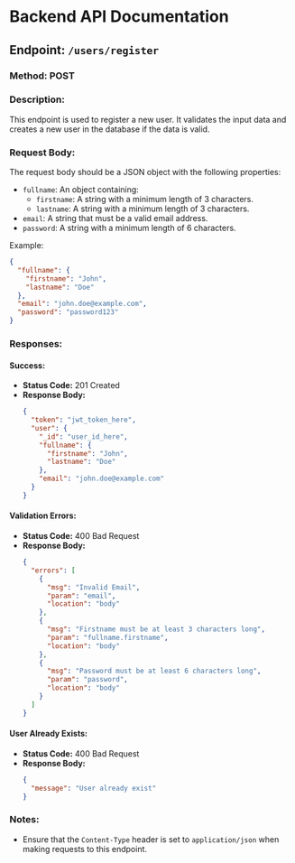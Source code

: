 # Backend API Documentation

## Endpoint: `/users/register`

### Method: POST

### Description:
This endpoint is used to register a new user. It validates the input data and creates a new user in the database if the data is valid.

### Request Body:
The request body should be a JSON object with the following properties:

- `fullname`: An object containing:
  - `firstname`: A string with a minimum length of 3 characters.
  - `lastname`: A string with a minimum length of 3 characters.
- `email`: A string that must be a valid email address.
- `password`: A string with a minimum length of 6 characters.

Example:
```json
{
  "fullname": {
    "firstname": "John",
    "lastname": "Doe"
  },
  "email": "john.doe@example.com",
  "password": "password123"
}
```

### Responses:

#### Success:
- **Status Code:** 201 Created
- **Response Body:**
  ```json
  {
    "token": "jwt_token_here",
    "user": {
      "_id": "user_id_here",
      "fullname": {
        "firstname": "John",
        "lastname": "Doe"
      },
      "email": "john.doe@example.com"
    }
  }
  ```

#### Validation Errors:
- **Status Code:** 400 Bad Request
- **Response Body:**
  ```json
  {
    "errors": [
      {
        "msg": "Invalid Email",
        "param": "email",
        "location": "body"
      },
      {
        "msg": "Firstname must be at least 3 characters long",
        "param": "fullname.firstname",
        "location": "body"
      },
      {
        "msg": "Password must be at least 6 characters long",
        "param": "password",
        "location": "body"
      }
    ]
  }
  ```

#### User Already Exists:
- **Status Code:** 400 Bad Request
- **Response Body:**
  ```json
  {
    "message": "User already exist"
  }
  ```

### Notes:
- Ensure that the `Content-Type` header is set to `application/json` when making requests to this endpoint.
